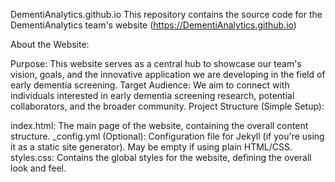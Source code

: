 DementiAnalytics.github.io
This repository contains the source code for the DementiAnalytics team's website (https://DementiAnalytics.github.io)

About the Website:

Purpose: This website serves as a central hub to showcase our team's vision, goals, and the innovative application we are developing in the field of early dementia screening.
Target Audience: We aim to connect with individuals interested in early dementia screening research, potential collaborators, and the broader community.
Project Structure (Simple Setup):

index.html: The main page of the website, containing the overall content structure.
_config.yml (Optional): Configuration file for Jekyll (if you're using it as a static site generator). May be empty if using plain HTML/CSS.
styles.css: Contains the global styles for the website, defining the overall look and feel.